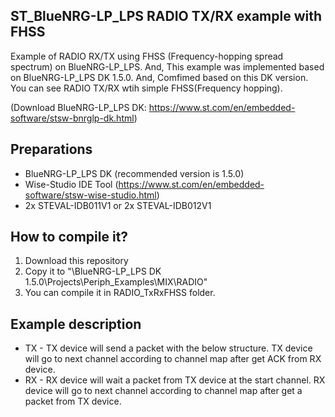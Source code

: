 ## ST_BlueNRG-LP_LPS RADIO TX/RX example with FHSS
Example of RADIO RX/TX using FHSS (Frequency-hopping spread spectrum) on BlueNRG-LP_LPS. And, This example was implemented based on BlueNRG-LP_LPS DK 1.5.0. And, Comfimed based on this DK version. You can see RADIO TX/RX wtih simple FHSS(Frequency hopping).

(Download BlueNRG-LP_LPS DK: https://www.st.com/en/embedded-software/stsw-bnrglp-dk.html)


## Preparations
* BlueNRG-LP_LPS DK (recommended version is 1.5.0)
* Wise-Studio IDE Tool (https://www.st.com/en/embedded-software/stsw-wise-studio.html)
* 2x STEVAL-IDB011V1  or  2x STEVAL-IDB012V1

## How to compile it?
1. Download this repository
2. Copy it to "\BlueNRG-LP_LPS DK 1.5.0\Projects\Periph_Examples\MIX\RADIO"
3. You can compile it in RADIO_TxRxFHSS folder.

## Example description
* TX - TX device will send a packet with the below structure. TX device will go to next channel according to channel map after get ACK from RX device.
* RX - RX device will wait a packet from TX device at the start channel. RX device will go to next channel according to channel map after get a packet from TX device.

